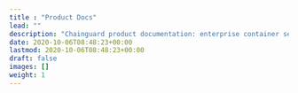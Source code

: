 ```yaml
---
title : "Product Docs"
lead: ""
description: "Chainguard product documentation: enterprise container security platform with zero CVE images, SBOMs, SLSA compliance, and comprehensive supply chain protection"
date: 2020-10-06T08:48:23+00:00
lastmod: 2020-10-06T08:48:23+00:00
draft: false
images: []
weight: 1
---
```

